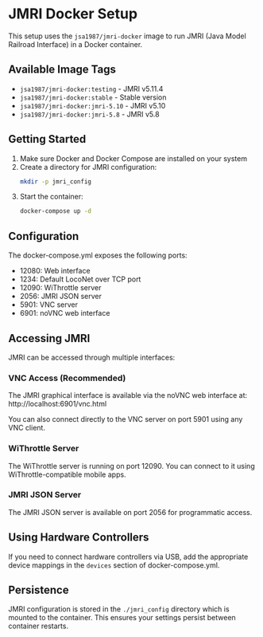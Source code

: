 # JMRI Docker Setup

This setup uses the `jsa1987/jmri-docker` image to run JMRI (Java Model Railroad Interface) in a Docker container.

## Available Image Tags

- `jsa1987/jmri-docker:testing` - JMRI v5.11.4
- `jsa1987/jmri-docker:stable` - Stable version
- `jsa1987/jmri-docker:jmri-5.10` - JMRI v5.10
- `jsa1987/jmri-docker:jmri-5.8` - JMRI v5.8

## Getting Started

1. Make sure Docker and Docker Compose are installed on your system
2. Create a directory for JMRI configuration:
   ```bash
   mkdir -p jmri_config
   ```
3. Start the container:
   ```bash
   docker-compose up -d
   ```

## Configuration

The docker-compose.yml exposes the following ports:

- 12080: Web interface
- 1234: Default LocoNet over TCP port
- 12090: WiThrottle server
- 2056: JMRI JSON server
- 5901: VNC server
- 6901: noVNC web interface

## Accessing JMRI

JMRI can be accessed through multiple interfaces:

### VNC Access (Recommended)
The JMRI graphical interface is available via the noVNC web interface at:
http://localhost:6901/vnc.html

You can also connect directly to the VNC server on port 5901 using any VNC client.

### WiThrottle Server
The WiThrottle server is running on port 12090. You can connect to it using WiThrottle-compatible mobile apps.

### JMRI JSON Server
The JMRI JSON server is available on port 2056 for programmatic access.

## Using Hardware Controllers

If you need to connect hardware controllers via USB, add the appropriate device mappings in the `devices` section of docker-compose.yml.

## Persistence

JMRI configuration is stored in the `./jmri_config` directory which is mounted to the container. This ensures your settings persist between container restarts. 